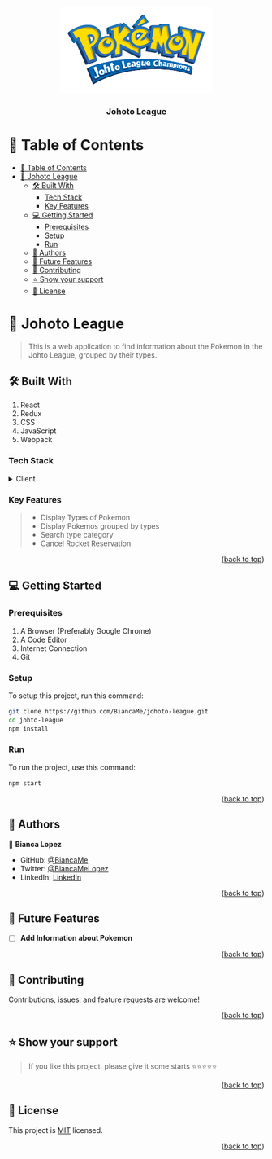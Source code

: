 <a name="readme-top"></a>

<div align="center">

 <!-- LOGO -->

  <img src="./src/assets/pokemon.png" alt="logo" width="300"  height="auto" />
  <br/>

<!-- MAIN HEADING -->

  <h3><b>Johoto League</b></h3>

</div>

<!-- TABLE OF CONTENTS -->
# 📗 Table of Contents

- [📗 Table of Contents](#-table-of-contents)
- [📖 Johoto League ](#-johoto-league-)
  - [🛠 Built With ](#-built-with-)
    - [Tech Stack ](#tech-stack-)
    - [Key Features ](#key-features-)
  - [💻 Getting Started ](#-getting-started-)
    - [Prerequisites](#prerequisites)
    - [Setup](#setup)
    - [Run](#run)
  - [👥 Authors ](#-authors-)
  - [🔭 Future Features ](#-future-features-)
  - [🤝 Contributing ](#-contributing-)
  - [⭐️ Show your support ](#️-show-your-support-)
  - [📝 License ](#-license-)

<!-- INTRO -->
# 📖 Johoto League <a name="about-project"></a>

> This is a web application to find information about the Pokemon in the Johto League, grouped by their types.

## 🛠 Built With <a name="built-with"></a>
1. React
2. Redux
3. CSS
4. JavaScript
5. Webpack
### Tech Stack <a name="tech-stack"></a>

<details>
  <summary>Client</summary>
  <ul>
    <li><a href="https://reactjs.org/">React</a></li>
    <li><a href="https://redux.js.org/">Redux</a></li>
    <li><a href="https://www.w3.org/">CSS</a></li>
    <li><a href="https://www.javascript.com/">JavaScript</a></li>
    <li><a href="https://webpack.js.org/">Webpack</a></li>
  </ul>
</details>

<!-- Features -->

### Key Features <a name="key-features"></a>

> - Display Types of Pokemon
> - Display Pokemos grouped by types
> - Search type category
> - Cancel Rocket Reservation

<p align="right">(<a href="#readme-top">back to top</a>)</p>

<!-- GETTING STARTED -->

## 💻 Getting Started <a name="getting-started"></a>


### Prerequisites

1. A Browser (Preferably Google Chrome)
2. A Code Editor
3. Internet Connection
4. Git

<!-- SETUP -->

### Setup

To setup this project, run this command:

```sh
git clone https://github.com/BiancaMe/johoto-league.git
cd johto-league
npm install
```

### Run

To run the project,  use this command: 
```sh
npm start
```


<p align="right">(<a href="#readme-top">back to top</a>)</p>

<!-- AUTHORS -->
## 👥 Authors <a name="authors"></a>

👤 **Bianca Lopez**

- GitHub: [@BiancaMe](https://github.com/BiancaMe)
- Twitter: [@BiancaMeLopez](https://twitter.com/BiancaMeLopez)
- LinkedIn: [LinkedIn](https://www.linkedin.com/in/bianca-lopez-55a4a3276/)

<p align="right">(<a href="#readme-top">back to top</a>)</p>

## 🔭 Future Features <a name="future-features"></a>

- [ ] **Add Information about Pokemon**

<p align="right">(<a href="#readme-top">back to top</a>)</p>

<!-- CONTRIBUTION -->
## 🤝 Contributing <a name="contributing"></a>

Contributions, issues, and feature requests are welcome!

<p align="right">(<a href="#readme-top">back to top</a>)</p>

<!--SUPPORT -->

## ⭐️ Show your support <a name="support"></a>

> If you like this project, please give it some starts ⭐️⭐️⭐️⭐️⭐️

<p align="right">(<a href="#readme-top">back to top</a>)</p>

<!-- LICENSE -->

## 📝 License <a name="license"></a>

This project is [MIT](./LICENSE) licensed.

<p align="right">(<a href="#readme-top">back to top</a>)</p>
